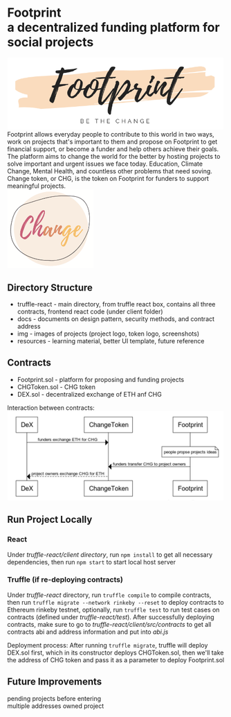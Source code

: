 Footprint \
a decentralized funding platform for social projects 
=================

<img src="./img/logo-short.png" width="500">  \
Footprint allows everyday people to contribute to this world in two ways, work on projects that's important to them and propose on Footprint to get financial support, or become a funder and help others achieve their goals. The platform aims to change the world for the better by hosting projects to solve important and urgent issues we face today. Education, Climate Change, Mental Health, and countless other problems that need soving.
Change token, or CHG, is the token on Footprint for funders to support meaningful projects. \
<img src="./img/change-token-2.png" width="200">

## Directory Structure
* truffle-react - main directory, from truffle react box, contains all three contracts, frontend react code (under client folder)
* docs - documents on design pattern, security methods, and contract address  
* img - images of projects (project logo, token logo, screenshots)
* resources - learning material, better UI template,  future reference

## Contracts
* Footprint.sol - platform for proposing and funding projects
* CHGToken.sol - CHG token 
* DEX.sol - decentralized exchange of ETH anf CHG

Interaction between contracts:\
<img src="./img/interaction.png" width="500">


## Run Project Locally
### React 
Under _truffle-react/client directory_,
run ``` npm install ``` to get all necessary dependencies,
then run ``` npm start ``` to start local host server

### Truffle (if re-deploying contracts)
Under _truffle-react_ directory,
run ``` truffle compile ``` to compile contracts,
then run ``` truffle migrate --network rinkeby --reset ``` to deploy contracts to Ethereum rinkeby testnet,
optionally, run ``` truffle test ``` to run test cases on contracts (defined under _truffle-react/test_).
After successfully deploying contracts, make sure to go to _truffle-react/client/src/contracts_ to get all contracts abi and address information and put into _abi.js_ 

Deployment process: 
After running ``` truffle migrate ```, truffle will deploy DEX.sol first, which in its constructor deploys CHGToken.sol, then we'll take the address of CHG token and pass it as a parameter to deploy Footprint.sol

## Future Improvements 
pending projects before entering \
multiple addresses owned project